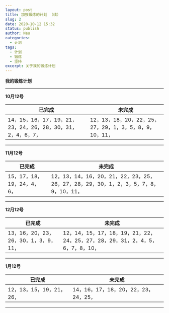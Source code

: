 ```yaml
---
layout: post
title: 加强锻炼的计划 （续）
slug: 2
date: 2020-10-12 15:32
status: publish
author: Neu
categories: 
  - 计划
tags: 
  - 计划
  - 锻炼
  - 坚持
excerpt: 关于我的锻炼计划
---
```


**我的锻炼计划**

------
 
**10月12号**

已完成 | 未完成
--------- | -------------
14，15，16，17，19，21，23，24，26，28，30，31，2，4，6，7， | 12，13，18，20，22，25，27，29，1，3，5，8，9，10，11，

 ------
 
 **11月12号**
 
已完成 | 未完成
--------- | -------------
15，17，18，19，24，4，6， | 12，13，14，16，20，21，22，23，25，26，27，28，29，30，1，2，3，5，7，8，9，10，11，

 ------
 
  **12月12号**
 
已完成 | 未完成
--------- | -------------
13，16，20，23，26，30，1，3，9，11， | 12，14，15，17，18，19，21，22，24，25，27，28，29，31，2，4，5，6，7，8，10，

 ------
  
  **1月12号**
 
已完成 | 未完成
--------- | -------------
12，13，15，19，21，26， | 14，16，17，18，20，22，23，24，25，

 ------
 
